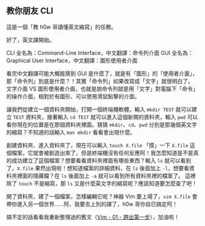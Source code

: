 ## 教你朋友 CLI

這是一個「教 h0w 哥讀懂英文縮寫」的任務。

好了，英文課開始。

CLI 全名為：Command-Line Interface，中文翻譯：命令列介面
GUI 全名為：Graphical User Interface，中文翻譯：圖形使用者介面

看完中文翻譯可能大概能猜到 GUI 是什麼了，就是有「圖形」的「使用者介面」，那「命令列」到底是什麼？！其實「命令列」如果改寫成「文字」就很明白了。
文字介面 VS 圖形使用者介面，也就是說命令列就是用「文字」對電腦下「命令」的操作介面，相對於有圖形、可以使用滑鼠點擊的介面。

讓我們從建立一個資料夾開始，打開一個終端機軟體，輸入 `mkdir TEST` 就可以建立 `TEST` 資料夾，接著輸入 `cd TEST` 就可以進入這個新開的資料夾，輸入 `pwd` 可以看你現在的位置是在那個資料夾裡面。猜猜 `mkdir`、`cd`、`pwd` 分別是那幾個英文字的縮寫？不知道的話輸入 `man mkdir` 看看會出現什麼。

創建資料夾、進入資料夾了，現在可以輸入 `touch X.file` 「摸」一下 `X.file` 這個檔案，它就會被創造出來了，但是終端機沒有任何反應阿！我怎麼知道是不是真的成功建立了這個檔案？想要看看資料夾裡面有哪些東西？輸入 `ls` 就可以看到了，`X.file` 果然出現啦！想知道檔案的詳細資料，在 `ls` 後面加上 `-l`，想要看資料夾裡面的隱藏檔？在 `ls` 後面加上 `-a` 就可以看到所有資料夾裡的檔案了。
這裡除了 `touch` 不是縮寫，那 `ls` 又是什麼英文字的縮寫呢？應該知道要怎麼查了吧！

開了資料夾、建了一個檔案，怎樣編輯它呢？神器 Vim 要上場了，`vim X.file` 會帶你進入另一個世界……阿，我要去上別的課了，h0w 哥你自已搞定阿！

搞不定的話看看我重新整理過的舊文（[Vim - 01 - 跨出第一步](https://jas0nhuang.github.io/2015/03/07/vim-01-first-step/)），加油啦！
